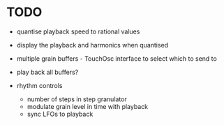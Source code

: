 # TODO

- quantise playback speed to rational values
- display the playback and harmonics when quantised

- multiple grain buffers - TouchOsc interface to select which to send to
- play back all buffers?

- rhythm controls
  - number of steps in step granulator
  - modulate grain level in time with playback
  - sync LFOs to playback


